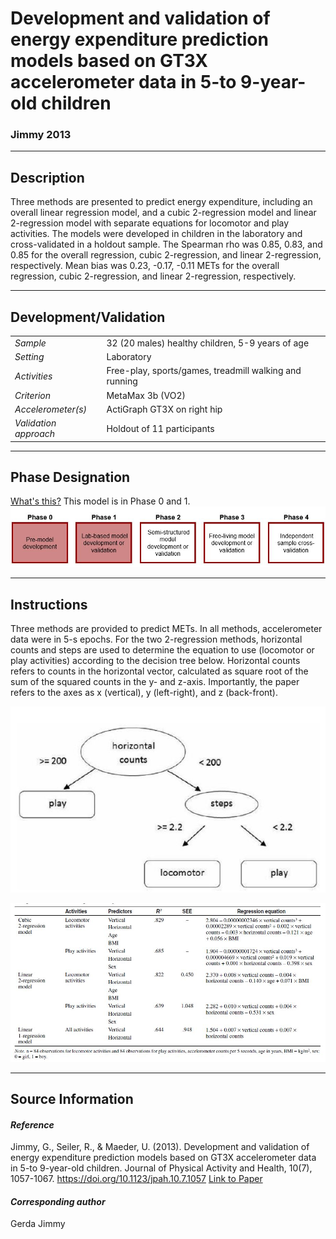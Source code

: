# Development and validation of energy expenditure prediction models based on GT3X accelerometer data in 5-to 9-year-old children
### Jimmy 2013
---

## Description
Three methods are presented to predict energy expenditure, including an overall linear regression model, and a cubic 2-regression model and linear 2-regression model with separate equations for locomotor and play activities. The models were developed in children in the laboratory and cross-validated in a holdout sample. The Spearman rho was 0.85, 0.83, and 0.85 for the overall regression, cubic 2-regression, and linear 2-regression, respectively. Mean bias was 0.23, -0.17, -0.11 METs for the overall regression, cubic 2-regression, and linear 2-regression, respectively.



---

## Development/Validation

|  |  |
| ------------- | ------------- |
| *Sample*  |32 (20 males) healthy children, 5-9 years of age |
| *Setting*  |Laboratory |
| *Activities*  |Free-play, sports/games, treadmill walking and running   |
| *Criterion* |MetaMax 3b (VO2)   |
| *Accelerometer(s)* |ActiGraph GT3X on right hip   |
| *Validation approach* |Holdout of 11 participants   |


---
## Phase Designation
[What's this?](https://github.com/clevengerkimberly/AccelerometerRepository/blob/a76916ebe2a6002b20cdc6ef39c889d62ce9d6ae/phase%20_images/phase.md)
This model is in Phase 0 and 1.
![image](https://github.com/clevengerkimberly/AccelerometerRepository/blob/main/phase%20_images/Phase01.JPG)

---
## Instructions
Three methods are provided to predict METs. In all methods, accelerometer data were in 5-s epochs. For the two 2-regression methods, horizontal counts and steps are used to determine the equation to use (locomotor or play activities) according to the decision tree below. Horizontal counts refers to counts in the horizontal vector, calculated as square root of the sum of the squared counts in the y- and z-axis. Importantly, the paper refers to the axes as x (vertical), y (left-right), and z (back-front).

![image](https://github.com/clevengerkimberly/AccelerometerRepository/blob/main/Jimmy2013/Jimmyclass.JPG)

![image](https://github.com/clevengerkimberly/AccelerometerRepository/blob/main/Jimmy2013/Jiimy.JPG)


---
## Source Information
#### *Reference*
Jimmy, G., Seiler, R., & Maeder, U. (2013). Development and validation of energy expenditure prediction models based on GT3X accelerometer data in 5-to 9-year-old children. Journal of Physical Activity and Health, 10(7), 1057-1067. https://doi.org/10.1123/jpah.10.7.1057 [Link to Paper](https://github.com/clevengerkimberly/AccelerometerRepository/blob/main/Jimmy2013/Jimmy2013.pdf)


#### *Corresponding author*
Gerda Jimmy
